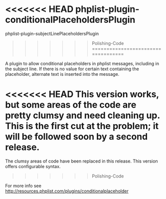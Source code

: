 <<<<<<< HEAD
phplist-plugin-conditionalPlaceholdersPlugin
=======
phplist-plugin-subjectLinePlaceholdersPlugin
>>>>>>> Polishing-Code
===================================

A plugin to allow conditional placeholders in phplist messages, including in the subject line.
If there is no value for certain text containing the placeholder, alternate text is inserted into the message.

<<<<<<< HEAD
This version works, but some areas of the code are pretty clumsy and need cleaning up. This is the first cut at the problem; it will be followed soon by a second release.
=======
The clumsy areas of code have been replaced in this release. This version offers configurable syntax.
>>>>>>> Polishing-Code

For more info see http://resources.phplist.com/plugins/conditionalplaceholder
